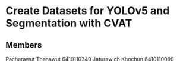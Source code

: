 ﻿# Create Datasets for YOLOv5 and Segmentation with CVAT

 ## Members
 Pacharawut Thanawut 6410110340
 Jaturawich Khochun 6410110060
